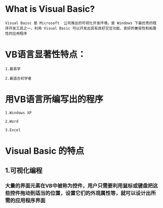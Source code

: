 # What is Visual Basic?

    Visual Baisc 是 Microsoft  公司推出的可视化开发环境，是 Windows 下最优秀的程序开发工具之一。利用 Visual Basic 可以开发出具有良好交互功能、良好的兼容性和拓展性的应用程序

# VB语言显著性特点：
    
    1.最易学
    
    2.最适合初学者
    
# 用VB语言所编写出的程序
    
    1.Windows XP
    
    2.Word
    
    3.Excel

# Visual Basic 的特点

## 1.可视化编程

### 大量的界面元素在VB中被称为控件，用户只需要利用鼠标或键盘把这些控件拖动到适当的位置，设置它们的外观属性等，就可以设计出所需的应用程序界面
